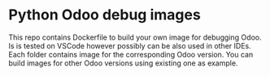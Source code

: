 # Python Odoo debug images

This repo contains Dockerfile to build your own image for debugging Odoo.
Is is tested on VSCode however possibly can be also used in other IDEs.
Each folder contains image for the corresponding Odoo version.
You can build images for other Odoo versions using existing one as example.